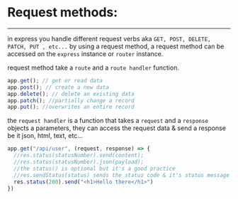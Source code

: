 # Request methods:

---

in express you handle different request verbs aka `GET, POST, DELETE, PATCH, PUT , etc...` by using a request method, a request method can be accessed on the `express` instance or `router` instance.

request method take a `route` and a `route handler` function.

```javascript
app.get(); // get or read data
app.post(); // create a new data
app.delete(); // delete an existing data
app.patch(); //partially change a record
app.put(); //overwrites an entire record
```

the `request handler` is a function that takes a `request` and a `response` objects a parameters, they can access the request data & send a response be it json, html, text, etc...

```javascript
app.get("/api/user", (request, response) => {
  //res.status(statusNumber).send(content);
  //res.status(statusNumber).json(payload);
  //the status() is optional but it's a good practice
  //res.sendStatus(status) sends the status code & it's status message as the body of the response
  res.status(200).send("<h1>Hello there</h1>")
})
```
